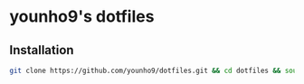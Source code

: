 # younho9's dotfiles

## Installation

```sh
git clone https://github.com/younho9/dotfiles.git && cd dotfiles && source .macos
```
